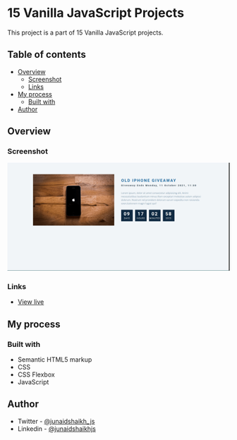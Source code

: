 # 15 Vanilla JavaScript Projects

This project is a part of 15 Vanilla JavaScript projects.

## Table of contents

- [Overview](#overview)
  - [Screenshot](#screenshot)
  - [Links](#links)
- [My process](#my-process)
  - [Built with](#built-with)
- [Author](#author)

## Overview

### Screenshot

![preview of project](./preview.gif)

### Links

- [View live](https://junaidshaikh-js.github.io/countdown-timer/)

## My process

### Built with

- Semantic HTML5 markup
- CSS
- CSS Flexbox
- JavaScript

## Author

- Twitter - [@junaidshaikh_js](https://twitter.com/junaidshaikh_js)
- Linkedin - [@junaidshaikhjs](https://www.linkedin.com/in/junaidshaikhjs/)
